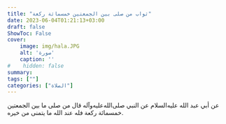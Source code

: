 ```yaml
---
title: "ثواب من صلى بين الجمعتين خمسمائة ركعة"
date: 2023-06-04T01:21:13+03:00
draft: false
ShowToc: False
cover:
    image: img/hala.JPG
    alt: 'صورة'
    caption: ''
#    hidden: false
summary: 
tags: [""]
categories: ["الصلاة"]
---
```

عن أبي عبد الله عليه‌السلام
عن النبي صلى‌الله‌عليه‌وآله قال من صلى ما بين الجمعتين خمسمائة ركعة فله عند الله
ما يتمنى من خيره.

